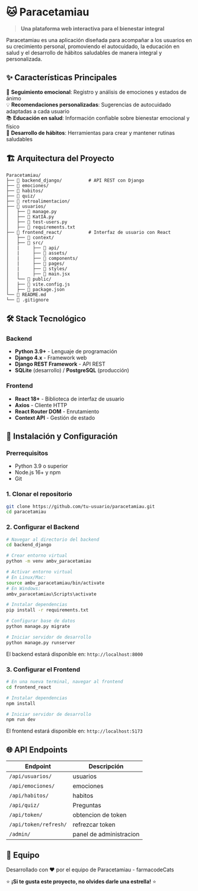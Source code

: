 # 🐱 Paracetamiau

> **Una plataforma web interactiva para el bienestar integral**

Paracetamiau es una aplicación diseñada para acompañar a los usuarios en su crecimiento personal, promoviendo el autocuidado, la educación en salud y el desarrollo de hábitos saludables de manera integral y personalizada.

## ✨ Características Principales

🎯 **Seguimiento emocional**: Registro y análisis de emociones y estados de ánimo  
💡 **Recomendaciones personalizadas**: Sugerencias de autocuidado adaptadas a cada usuario  
📚 **Educación en salud**: Información confiable sobre bienestar emocional y físico  
🌟 **Desarrollo de hábitos**: Herramientas para crear y mantener rutinas saludables

## 🏗️ Arquitectura del Proyecto

```
Paracetamiau/
├── 📁 backend_django/          # API REST con Django
├── 📁 emociones/
├── 📁 habitos/
├── 📁 quiz/
├── 📁 retroalimentacion/
├── 📁 usuarios/
│   ├── 📄 manage.py
│   ├── 📄 KatIA.py
│   ├── 📄 test-users.py
│   ├── 📄 requirements.txt
├── 📁 frontend_react/          # Interfaz de usuario con React
│   ├── 📁 context/
│   ├── 📁 src/
│   |     ├── 📁 api/
│   |     ├── 📁 assets/
│   |     ├── 📁 components/
│   |     ├── 📁 pages/
│   |     ├── 📁 styles/
│   |     ├── 📄 main.jsx
│   └── 📁 public/
│   ├── 📄 vite.config.js
│   ├── 📄 package.json
└── 📄 README.md
└── 📄 .gitignore
```

## 🛠️ Stack Tecnológico

### Backend

- **Python 3.9+** - Lenguaje de programación
- **Django 4.x** - Framework web
- **Django REST Framework** - API REST
- **SQLite** (desarrollo) / **PostgreSQL** (producción)

### Frontend

- **React 18+** - Biblioteca de interfaz de usuario
- **Axios** - Cliente HTTP
- **React Router DOM** - Enrutamiento
- **Context API** - Gestión de estado

## 🚀 Instalación y Configuración

### Prerrequisitos

- Python 3.9 o superior
- Node.js 16+ y npm
- Git

### 1. Clonar el repositorio

```bash
git clone https://github.com/tu-usuario/paracetamiau.git
cd paracetamiau
```

### 2. Configurar el Backend

```bash
# Navegar al directorio del backend
cd backend_django

# Crear entorno virtual
python -m venv ambv_paracetamiau

# Activar entorno virtual
# En Linux/Mac:
source ambv_paracetamiau/bin/activate
# En Windows:
ambv_paracetamiau\Scripts\activate

# Instalar dependencias
pip install -r requirements.txt

# Configurar base de datos
python manage.py migrate

# Iniciar servidor de desarrollo
python manage.py runserver
```

El backend estará disponible en: `http://localhost:8000`

### 3. Configurar el Frontend

```bash
# En una nueva terminal, navegar al frontend
cd frontend_react

# Instalar dependencias
npm install

# Iniciar servidor de desarrollo
npm run dev
```

El frontend estará disponible en: `http://localhost:5173`

## 🌐 API Endpoints

| Endpoint              | Descripción             |
| --------------------- | ----------------------- |
| `/api/usuarios/`      | usuarios                |
| `/api/emociones/`     | emociones               |
| `/api/habitos/`       | habitos                 |
| `/api/quiz/`          | Preguntas               |
| `/api/token/`         | obtencion de token      |
| `/api/token/refresh/` | refrezcar token         |
| `/admin/`             | panel de administracion |

## 👥 Equipo

Desarrollado con ❤️ por el equipo de Paracetamiau - farmacodeCats

⭐ **¡Si te gusta este proyecto, no olvides darle una estrella!** ⭐
